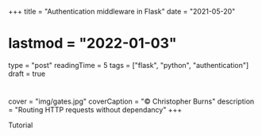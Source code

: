 +++
title = "Authentication middleware in Flask"
date = "2021-05-20"
# lastmod = "2022-01-03"
type = "post"
readingTime = 5
tags = ["flask", "python", "authentication"]
draft = true
#
cover = "img/gates.jpg"
coverCaption = "© Christopher Burns"
description = "Routing HTTP requests without dependancy"
+++

Tutorial